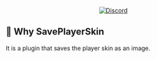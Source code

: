 <p align="center">
	<a href="https://discord.com/invite/HcXTaB8UwA"><img src="https://img.shields.io/discord/1158781846948151327?label=discord&color=7289DA&logo=discord" alt="Discord" /></a>
	<br>
</p>


## 🧐 Why SavePlayerSkin
It is a plugin that saves the player skin as an image.
